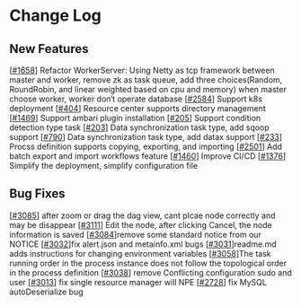# Change Log

## New Features

[[#1658](https://github.com/apache/incubator-dolphinscheduler/issues/1658)] Refactor WorkerServer: Using Netty as tcp framework between master and worker, remove zk as task queue, add three choices(Random, RoundRobin, and linear weighted based on cpu and memory) when master choose worker, worker don‘t operate database
[[#2584](https://github.com/apache/incubator-dolphinscheduler/issues/2584)] Support k8s deployment
[[#404](https://github.com/apache/incubator-dolphinscheduler/issues/404)] Resource center supports directory management
[[#1469](https://github.com/apache/incubator-dolphinscheduler/issues/1469)] Support ambari plugin installation
[[#205](https://github.com/apache/incubator-dolphinscheduler/issues/205)] Support condition detection type task
[[#203](https://github.com/apache/incubator-dolphinscheduler/issues/203)] Data synchronization task type, add sqoop support
[[#790](https://github.com/apache/incubator-dolphinscheduler/issues/790)] Data synchronization task type, add datax support
[[#233](https://github.com/apache/incubator-dolphinscheduler/issues/233)] Procss definition supports copying, exporting, and importing
[[#2501](https://github.com/apache/incubator-dolphinscheduler/issues/2501)] Add batch export and import workflows feature
[[#1460](https://github.com/apache/incubator-dolphinscheduler/issues/1460)] Improve CI/CD
[[#1376](https://github.com/apache/incubator-dolphinscheduler/issues/1376)] Simplify the deployment, simplify configuration file

## Bug Fixes

[[#3085](https://github.com/apache/incubator-dolphinscheduler/issues/3085)] after zoom or drag the dag view, cant plcae node correctly and may be disappear
[[#3111](https://github.com/apache/incubator-dolphinscheduler/issues/3111)] Edit the node, after clicking Cancel, the node information is saved
[[#3084](https://github.com/apache/incubator-dolphinscheduler/issues/3084)]remove some standard notice from our NOTICE
[[#3032](https://github.com/apache/incubator-dolphinscheduler/issues/3032)]fix alert.json and metainfo.xml bugs
[[#3031](https://github.com/apache/incubator-dolphinscheduler/pull/3031)]readme.md adds instructions for changing environment variables
[[#3058](https://github.com/apache/incubator-dolphinscheduler/issues/3058)]The task running order in the process instance does not follow the topological order in the process definition
[[#3038](https://github.com/apache/incubator-dolphinscheduler/pull/3038)] remove Conflicting configuration sudo and user
[[#3013](https://github.com/apache/incubator-dolphinscheduler/pull/3013)] fix single resource manager will NPE
[[#2728](https://github.com/apache/incubator-dolphinscheduler/pull/2728)] fix MySQL autoDeserialize bug
